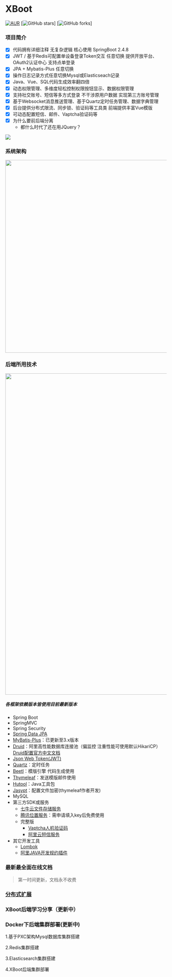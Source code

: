 # XBoot
[![AUR](https://img.shields.io/badge/GPL-v3-red)](https://github.com/chenchao1231/X-platform/blob/main/License)
[![GitHub stars](https://img.shields.io/github/stars/Chenchao1231/X-platform.svg?style=social&label=Stars)]
[![GitHub forks](https://img.shields.io/github/forks/Chenchao1231/X-platform.svg?style=social&label=Fork)]


### 项目简介 
- [x] 代码拥有详细注释 无复杂逻辑 核心使用 SpringBoot 2.4.8
- [x] JWT / 基于Redis可配置单设备登录Token交互 任意切换 提供开放平台、OAuth2认证中心 支持点单登录
- [x] JPA + Mybatis-Plus 任意切换
- [x] 操作日志记录方式任意切换Mysql或Elasticseach记录
- [x] Java、Vue、SQL代码生成效率翻四倍
- [x] 动态权限管理、多维度轻松控制权限按钮显示、数据权限管理
- [x] 支持社交账号、短信等多方式登录 不干涉原用户数据 实现第三方账号管理
- [x] 基于Websocket消息推送管理、基于Quartz定时任务管理、数据字典管理
- [x] 后台提供分布式限流、同步锁、验证码等工具类 前端提供丰富Vue模版
- [x] 可动态配置短信、邮件、Vaptcha验证码等
- [x] 为什么要前后端分离
    - 都什么时代了还在用JQuery？ 

![](https://ooo.0o0.ooo/2019/04/29/5cc70cac4b7a4.png)

### 系统架构

<img src="https://ooo.0o0.ooo/2019/05/01/5cc87695f109d.png" width="600px"/>

### 后端所用技术

<img src=https://ooo.0o0.ooo/2019/11/25/gUiynavBAHd6hY8.jpg width=1000/>

##### 各框架依赖版本皆使用目前最新版本
- Spring Boot
- SpringMVC
- Spring Security
- [Spring Data JPA](https://docs.spring.io/spring-data/jpa/docs/2.2.2.RELEASE/reference/html/)
- [MyBatis-Plus](http://mp.baomidou.com)：已更新至3.x版本
- [Druid](http://druid.io/)：阿里高性能数据库连接池（偏监控 注重性能可使用默认HikariCP） [Druid配置官方中文文档](https://github.com/alibaba/druid/tree/master/druid-spring-boot-starter)
- [Json Web Token(JWT)](https://jwt.io/)
- [Quartz](http://www.quartz-scheduler.org)：定时任务
- [Beetl](http://ibeetl.com/guide/#beetl)：模版引擎 代码生成使用
- [Thymeleaf](https://www.thymeleaf.org/)：发送模版邮件使用
- [Hutool](http://hutool.mydoc.io/)：Java工具包
- [Jasypt](https://github.com/ulisesbocchio/jasypt-spring-boot)：配置文件加密(thymeleaf作者开发)
- MySQL
- 第三方SDK或服务
    - [七牛云文件存储服务](https://developer.qiniu.com/kodo/sdk/1239/java)
    - [腾讯位置服务](https://lbs.qq.com/webservice_v1/guide-ip.html)：需申请填入key后免费使用
    - 完整版
        - [Vaptcha人机验证码](https://www.vaptcha.com/)
        - [阿里云短信服务](https://dysms.console.aliyun.com)
- 其它开发工具
    - [Lombok](https://projectlombok.org/)
    - [阿里JAVA开发规约插件](https://github.com/alibaba/p3c)

### 最新最全面在线文档

> 第一时间更新，文档永不收费





### [分布式扩展](https://github.com/alibaba/dubbo-spring-boot-starter/blob/master/README_zh.md)

### XBoot后端学习分享（更新中）

### Docker下后端集群部署(更新中)

1.基于PXC架构Mysql数据库集群搭建

2.Redis集群搭建

3.Elasticsearch集群搭建

4.XBoot后端集群部署


